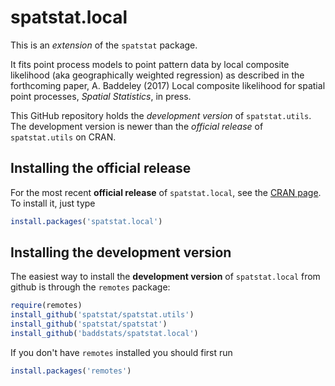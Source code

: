 # spatstat.local

This is an _extension_ of the `spatstat` package. 

It fits point process models to point pattern data by local composite likelihood (aka geographically weighted regression) as described in the forthcoming paper, A. Baddeley (2017) Local composite likelihood for spatial point processes, _Spatial Statistics_, in press.

This GitHub repository holds the *development version* of
`spatstat.utils`. The development version is newer than the *official release*
of `spatstat.utils` on CRAN. 

## Installing the official release

For the most recent **official release** of 
`spatstat.local`, see the [CRAN page](https://cran.r-project.org/web/packages/spatstat.local). To install it, just type

```R
install.packages('spatstat.local')
```

## Installing the development version

The easiest way to install the **development version** of `spatstat.local` 
from github is through the `remotes` package:

```R
require(remotes)
install_github('spatstat/spatstat.utils')
install_github('spatstat/spatstat')
install_github('baddstats/spatstat.local')
```

If you don't have `remotes` installed you should first run

```R
install.packages('remotes')
```


